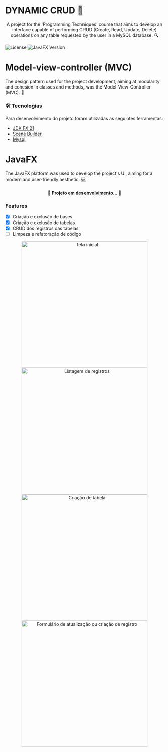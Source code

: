 # DYNAMIC CRUD 💾
<p align="center">A project for the 'Programming Techniques' course that aims to develop an interface capable of performing CRUD (Create, Read, Update, Delete) operations on any table requested by the user in a MySQL database. 🔍</p>

![License](https://img.shields.io/badge/license-MIT-green)
![JavaFX Version](https://img.shields.io/badge/JavaFX-16.0.2-blue)



# Model-view-controller (MVC)
The design pattern used for the project development, aiming at modularity and cohesion in classes and methods, was the Model-View-Controller (MVC). 📜

### 🛠 Tecnologias

Para desenvolvimento do projeto foram utilizadas as seguintes ferramentas:

- [JDK FX 21](https://www.azul.com/)
- [Scene Builder](https://gluonhq.com/products/scene-builder/)
- [Mysql](https://www.mysql.com/)

# JavaFX

The JavaFX platform was used to develop the project's UI, aiming for a modern and user-friendly aesthetic. 💻

<h4 align="center"> 
	🚧  Projeto em desenvolvimento...  🚧
</h4>

### Features

- [x] Criação e exclusão de bases
- [x] Criação e exclusão de tabelas
- [x] CRUD dos registros das tabelas
- [ ] Limpeza e refatoração de código

<div align="center">
  <img src="https://prnt.sc/MCf2lAv696Q3" alt="Tela inicial" width="400" />
  <img src="https://prnt.sc/eT1u5Q8LC6iq" alt="Listagem de registros" width="400" />
</div>
<div align="center">
  <img src="https://prnt.sc/F3pEeQuEdyJl" alt="Criação de tabela" width="400" />
  <img src="https://prnt.sc/eX8vR7lVJDYX" alt="Formulário de atualização ou criação de registro" width="400" />
</div>



